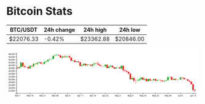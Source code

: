 # Bitcoin Stats

BTC/USDT|24h change|24h high|24h low|
|---|---|---|---|
|$22076.33|-0.42%|$23362.88|$20846.00|

<img src="./chart.svg">
